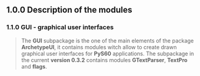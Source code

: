 ## 1.0.0 Description of the modules ##
### 1.1.0 GUI - graphical user interfaces ###
> The **GUI** subpackage is the one of the main elements of the package **ArchetypeUI**, it contains modules witch allow to create drawn graphical user interfaces for **PyS60** applications.
> The subpackage in the current **version 0.3.2** contains modules **GTextParser**, **TextPro** and **flags**.